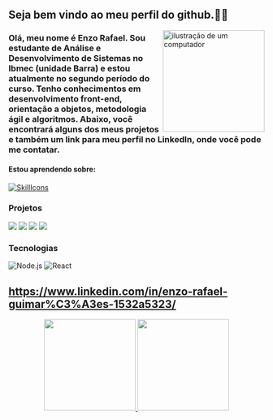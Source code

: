 ## Seja bem vindo ao meu perfil do github.👾🤖

<img src="https://raw.githubusercontent.com/MicaelliMedeiros/micaellimedeiros/master/image/computer-illustration.png" alt="ilustração de um computador" min-width="200px" max-width="200px" width="200px" align="right">

### Olá, meu nome é Enzo Rafael. Sou estudante de Análise e Desenvolvimento de Sistemas no Ibmec (unidade Barra) e estou atualmente no segundo período do curso. Tenho conhecimentos em desenvolvimento front-end, orientação a objetos, metodologia ágil e algoritmos. Abaixo, você encontrará alguns dos meus projetos e também um link para meu perfil no LinkedIn, onde você pode me contatar.

#### Estou aprendendo sobre:
[![SkillIcons](https://skillicons.dev/icons?i=js,html,css,nodejs,py,react,cpp)](https://skillicons.dev)<br/>

### Projetos

[![](https://img.shields.io/badge/-🚀%20Passeio%20Carioca-000)](https://github.com/Erguimaraes30/react-base-project.git)
[![](https://img.shields.io/badge/-🚀%20Python%20Game-000)](https://github.com/Erguimaraes30/Python-jogo.git)
[![](https://img.shields.io/badge/-🚀%20Projeto%20Elenco_Botafogo-000)](https://github.com/Erguimaraes30/DesenvolvimentoWeb_siteBotafogo.git)
[![](https://img.shields.io/badge/-🚀%20CineReview%20Project-000)](https://github.com/Erguimaraes30/Ap2-cineReview.git)

### Tecnologias
![Node.js](https://img.shields.io/badge/-Node.js-000?&logo=node.js)
![React](https://img.shields.io/badge/-React-000?&logo=React)

 ## https://www.linkedin.com/in/enzo-rafael-guimar%C3%A3es-1532a5323/

<div align="center">
  <a href="https://github.com/EduardoParga/EduardoParga">
  <img height="180em" src="https://github-readme-stats.vercel.app/api?username=Erguimaraes30&show_icons=true&theme=dracula&include_all_commits=true&count_private=true"/>
  <img height="180em" src="https://github-readme-stats.vercel.app/api/top-langs/?username=Erguimaraes30&layout=compact&langs_count=7&theme=dracula"/>
</div>

